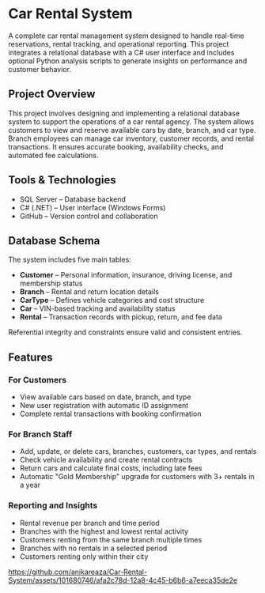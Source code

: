 # Car Rental System

A complete car rental management system designed to handle real-time reservations, rental tracking, and operational reporting. This project integrates a relational database with a C# user interface and includes optional Python analysis scripts to generate insights on performance and customer behavior.

## Project Overview

This project involves designing and implementing a relational database system to support the operations of a car rental agency. The system allows customers to view and reserve available cars by date, branch, and car type. Branch employees can manage car inventory, customer records, and rental transactions. It ensures accurate booking, availability checks, and automated fee calculations.

## Tools & Technologies

- SQL Server – Database backend
- C# (.NET) – User interface (Windows Forms)
- GitHub – Version control and collaboration

## Database Schema

The system includes five main tables:

- **Customer** – Personal information, insurance, driving license, and membership status
- **Branch** – Rental and return location details
- **CarType** – Defines vehicle categories and cost structure
- **Car** – VIN-based tracking and availability status
- **Rental** – Transaction records with pickup, return, and fee data

Referential integrity and constraints ensure valid and consistent entries.

## Features

### For Customers

- View available cars based on date, branch, and type
- New user registration with automatic ID assignment
- Complete rental transactions with booking confirmation

### For Branch Staff

- Add, update, or delete cars, branches, customers, car types, and rentals
- Check vehicle availability and create rental contracts
- Return cars and calculate final costs, including late fees
- Automatic "Gold Membership" upgrade for customers with 3+ rentals in a year

### Reporting and Insights

- Rental revenue per branch and time period
- Branches with the highest and lowest rental activity
- Customers renting from the same branch multiple times
- Branches with no rentals in a selected period
- Customers renting only within their city





https://github.com/anikareaza/Car-Rental-System/assets/101680746/afa2c78d-12a8-4c45-b6b6-a7eeca35de2e

